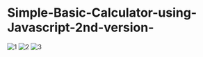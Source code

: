 # Simple-Basic-Calculator-using-Javascript-2nd-version-
![1](https://user-images.githubusercontent.com/49721752/59757436-318b9080-92a5-11e9-991b-3e12a9b80500.png)
![2](https://user-images.githubusercontent.com/49721752/59757437-318b9080-92a5-11e9-8ec2-977f5f2df16d.png)
![3](https://user-images.githubusercontent.com/49721752/59757438-32242700-92a5-11e9-81b5-7aaebe23bf86.png)
